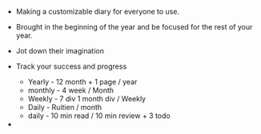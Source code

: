  * Making a customizable diary for everyone to use.

 * Brought in the beginning of the year and be focused for the rest of your year.
 
 * Jot down their imagination 

 * Track your success and progress
   * Yearly  - 12 month + 1 page / year
   * monthly  - 4 week / Month
   * Weekly - 7 div 1 month div / Weekly
   * Daily  - Ruitien / month
   * daily - 10 min read / 10 min review  + 3 todo
 
 * 